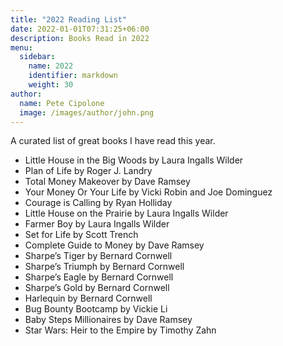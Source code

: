```yaml
---
title: "2022 Reading List"
date: 2022-01-01T07:31:25+06:00
description: Books Read in 2022
menu:
  sidebar:
    name: 2022
    identifier: markdown
    weight: 30
author:
  name: Pete Cipolone
  image: /images/author/john.png
---
```




A curated list of great books I have read this year. 


- Little House in the Big Woods by Laura Ingalls Wilder
- Plan of Life by Roger J. Landry
- Total Money Makeover by Dave Ramsey
- Your Money Or Your Life by Vicki Robin and Joe Dominguez
- Courage is Calling by Ryan Holliday
- Little House on the Prairie by Laura Ingalls Wilder
- Farmer Boy by Laura Ingalls Wilder
- Set for Life by Scott Trench
- Complete Guide to Money by Dave Ramsey
- Sharpe’s Tiger by Bernard Cornwell
- Sharpe’s Triumph by Bernard Cornwell
- Sharpe’s Eagle by Bernard Cornwell
- Sharpe’s Gold by Bernard Cornwell
- Harlequin by Bernard Cornwell
- Bug Bounty Bootcamp by Vickie Li
- Baby Steps Millionaires by Dave Ramsey
- Star Wars: Heir to the Empire by Timothy Zahn
